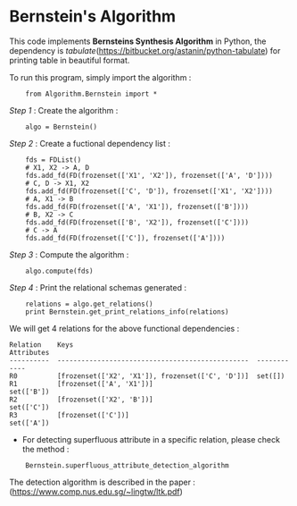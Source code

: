 Bernstein's Algorithm
========================================
This code implements **Bernsteins Synthesis Algorithm** in Python, 
the dependency is *tabulate*(https://bitbucket.org/astanin/python-tabulate) 
for printing table in beautiful format.

To run this program, simply import the algorithm :
~~~~~~~~~~~~~~~~~~~~~~~~~~~~~~~~~
    from Algorithm.Bernstein import *
~~~~~~~~~~~~~~~~~~~~~~~~~~~~~~~~~
*Step 1* : Create the algorithm :
~~~~~~~~~~~~~~~~~~~~
    algo = Bernstein()
~~~~~~~~~~~~~~~~~~~~
*Step 2* : Create a fuctional dependency list :
~~~~{.python}
    fds = FDList()
    # X1, X2 -> A, D
    fds.add_fd(FD(frozenset(['X1', 'X2']), frozenset(['A', 'D'])))
    # C, D -> X1, X2
    fds.add_fd(FD(frozenset(['C', 'D']), frozenset(['X1', 'X2'])))
    # A, X1 -> B
    fds.add_fd(FD(frozenset(['A', 'X1']), frozenset(['B'])))
    # B, X2 -> C
    fds.add_fd(FD(frozenset(['B', 'X2']), frozenset(['C'])))
    # C -> A
    fds.add_fd(FD(frozenset(['C']), frozenset(['A'])))
~~~~
*Step 3* : Compute the algorithm :
~~~~~~~~~~~~~~~~~~~~
    algo.compute(fds)
~~~~~~~~~~~~~~~~~~~~
*Step 4* : Print the relational schemas generated :
~~~~{.python}
    relations = algo.get_relations()
    print Bernstein.get_print_relations_info(relations)
~~~~
We will get 4 relations for the above functional dependencies :

    Relation    Keys                                              Attributes
    ----------  ------------------------------------------------  ------------
    R0          [frozenset(['X2', 'X1']), frozenset(['C', 'D'])]  set([])
    R1          [frozenset(['A', 'X1'])]                          set(['B'])
    R2          [frozenset(['X2', 'B'])]                          set(['C'])
    R3          [frozenset(['C'])]                                set(['A'])

- For detecting superfluous attribute in a specific relation, please check the method :
~~~~~~~~~~~~~~~~~~~~~~~~
    Bernstein.superfluous_attribute_detection_algorithm
~~~~~~~~~~~~~~~~~~~~~~~~
The detection algorithm is described in the paper : (https://www.comp.nus.edu.sg/~lingtw/ltk.pdf)


